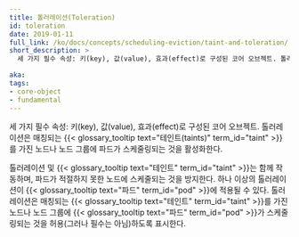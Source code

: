 ```yaml
---
title: 톨러레이션(Toleration)
id: toleration
date: 2019-01-11
full_link: /ko/docs/concepts/scheduling-eviction/taint-and-toleration/
short_description: >
  세 가지 필수 속성: 키(key), 값(value), 효과(effect)로 구성된 코어 오브젝트. 톨러레이션은 매칭되는 테인트(taint)를 가진 노드나 노드 그룹에 파드가 스케줄링되는 것을 활성화한다.

aka:
tags:
- core-object
- fundamental
---
```

 세 가지 필수 속성: 키(key), 값(value), 효과(effect)로 구성된 코어 오브젝트. 톨러레이션은 매칭되는 {{< glossary_tooltip text="테인트(taints)" term_id="taint" >}}를 가진 노드나 노드 그룹에 파드가 스케줄링되는 것을 활성화한다.

<!--more-->

톨러레이션 및 {{< glossary_tooltip text="테인트" term_id="taint" >}}는 함께 작동하며, 파드가 적절하지 못한 노드에 스케줄되는 것을 방지한다. 하나 이상의 톨러레이션이 {{< glossary_tooltip text="파드" term_id="pod" >}}에 적용될 수 있다. 톨러레이션은 매칭되는 {{< glossary_tooltip text="테인트" term_id="taint" >}}를 가진 노드나 노드 그룹에 {{< glossary_tooltip text="파드" term_id="pod" >}}가 스케줄링되는 것을 허용(그러나 필수는 아님)하도록 표시한다.
